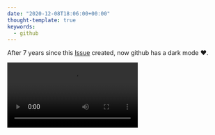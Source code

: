 ```yaml
---
date: "2020-12-08T18:06:00+00:00"
thought-template: true
keywords:
  - github
---
```


After 7 years since this [Issue](https://github.com/isaacs/github/issues/66)
created, now github has a dark mode ❤.

<video controls>
  <source src="/thoughts/1607450816/github-dark.mp4" type="video/mp4">
</video>
